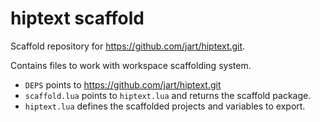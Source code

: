 # hiptext scaffold

Scaffold repository for https://github.com/jart/hiptext.git.

Contains files to work with workspace scaffolding system.

- `DEPS` points to https://github.com/jart/hiptext.git
- `scaffold.lua` points to `hiptext.lua` and returns the scaffold package.
- `hiptext.lua` defines the scaffolded projects and variables to export.
